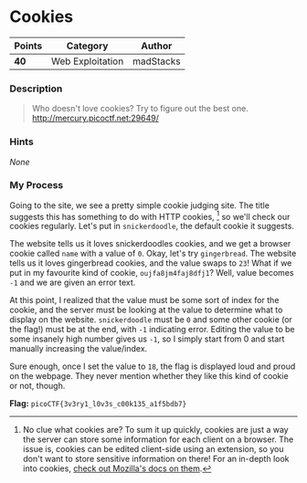 # Cookies

| Points | Category         | Author    |
|--------|------------------|-----------|
| **40** | Web Exploitation | madStacks |

### Description
> Who doesn't love cookies? Try to figure out the best one. http://mercury.picoctf.net:29649/

### Hints
*None*

### My Process
Going to the site, we see a pretty simple cookie judging site. The title suggests this has something to do with HTTP cookies, [^1] so we'll check our cookies regularly. Let's put in `snickerdoodle`, the default cookie it suggests.

The website tells us it loves snickerdoodles cookies, and we get a browser cookie called `name` with a value of `0`. Okay, let's try `gingerbread`. The website tells us it loves gingerbread cookies, and the value swaps to `23`! What if we put in my favourite kind of cookie, `oujfa8jm4faj8dfj1`? Well, value becomes `-1` and we are given an error text.

At this point, I realized that the value must be some sort of index for the cookie, and the server must be looking at the value to determine what to display on the website. `snickerdoodle` must be `0` and some other cookie (or the flag!) must be at the end, with `-1` indicating error. Editing the value to be some insanely high number gives us `-1`, so I simply start from 0 and start manually increasing the value/index.

Sure enough, once I set the value to `18`, the flag is displayed loud and proud on the webpage. They never mention whether they like this kind of cookie or not, though.

**Flag:** `picoCTF{3v3ry1_l0v3s_c00k135_a1f5bdb7}`

[^1]: No clue what cookies are? To sum it up quickly, cookies are just a way the server can store some information for each client on a browser. The issue is, cookies can be edited client-side using an extension, so you don't want to store sensitive information on there! For an in-depth look into cookies, [check out Mozilla's docs on them](https://developer.mozilla.org/en-US/docs/Web/HTTP/Cookies).